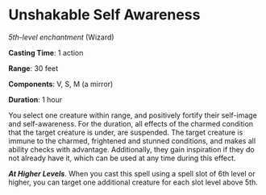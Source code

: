 # Unshakable Self Awareness
*5th-level enchantment* (Wizard)

**Casting Time**: 1 action

**Range**: 30 feet

**Components**: V, S, M (a mirror)

**Duration**: 1 hour

You select one creature within range, and positively fortify their self-image and self-awareness. For the duration, all effects of the charmed condition that the target creature is under, are suspended. The target creature is immune to the charmed, frightened and stunned conditions, and makes all ability checks with advantage. Additionally, they gain inspiration if they do not already have it, which can be used at any time during this effect.

***At Higher Levels***. When you cast this spell using a spell slot of 6th level or higher, you can target one additional creature for each slot level above 5th.
